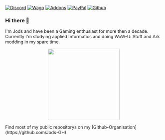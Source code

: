 [![Discord][SVG-Discord]][Discord]
[![Wago][SVG-Wago]][Wago]
[![Addons][SVG-Addons]][Addons]
[![PayPal][SVG-PayPal]][PayPal]
[![Github][SVG-Github]][Github]

### Hi there 👋

I'm Jods and have been a Gaming enthusiast for more then a decade. Currently I'm studying applied Informatics and doing WoW-Ui Stuff and Ark modding in my spare time. 

<p align="center">
  <a href="Top Languages">
    <img height=230 align="center" src="https://github-readme-stats-sigma-five.vercel.app/api?username=Jodsderechte&show_icons=true&bg_color=30,e96443,904e95&title_color=fff&text_color=fff&rank_icon=github&include_all_commits=true" />
  </a>
</p>
Find most of my public repositorys on my [Github-Organisation](https://github.com/Jods-GH)

[//]: # (Links)

[Discord]: https://discord.com/invite/v3gYmYamGJ (Join the Discord)
[PayPal]: https://www.paypal.com/donate/?hosted_button_id=PSQ4D3HXNZKMG (Donate via PayPal)
[Wago]: https://wago.io/p/Jodsderechte (Check out my Weakauras)
[Addons]: https://www.curseforge.com/members/jods/projects (Check out my Addons and Mods)
[Github]: https://github.com/Jods-GH (The Github Org i use to host public Repositories)

[//]: # (Images)
[SVG-Github]: https://img.shields.io/badge/GitHub-100000?logo=github&logoColor=white
[SVG-Discord]: https://img.shields.io/badge/Discord-7289da?logo=discord&logoColor=fff&style=flat-square
[SVG-PayPal]: https://custom-icon-badges.demolab.com/badge/-PayPal-lightgrey?style=flat-square&logo=paypal&color=007CB1
[SVG-Wago]: https://custom-icon-badges.demolab.com/badge/-WeakAuras-lightgrey?style=flat-square&logo=weakauras&color=22283D
[SVG-Addons]: https://custom-icon-badges.demolab.com/badge/-Addons&Mods-lightgrey?style=flat-square&logo=addons&color=ff5c19 
